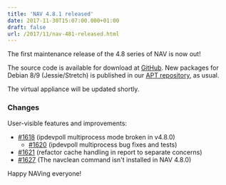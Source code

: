 ```yaml
---
title: 'NAV 4.8.1 released'
date: 2017-11-30T15:07:00.000+01:00
draft: false
url: /2017/11/nav-481-released.html
---
```


The first maintenance release of the 4.8 series of NAV is now out!

The source code is available for download at [GitHub](https://github.com/UNINETT/nav/releases). New packages for Debian 8/9 (Jessie/Stretch) is published in our [APT repository](https://nav.uninett.no/install-instructions/#debian), as usual.

The virtual appliance will be updated shortly.

### Changes

User-visible features and improvements:

*   [#1618](https://github.com/UNINETT/nav/issues/1618/) (ipdevpoll multiprocess mode broken in v4.8.0)
    *   [#1620](https://github.com/UNINETT/nav/issues/1620/) (ipdevpoll multiprocess bug fixes and tests)
*   [#1621](https://github.com/UNINETT/nav/issues/1621/) (refactor cache handling in report to separate concerns)
*   [#1627](https://github.com/UNINETT/nav/issues/1627/) (The navclean command isn't installed in NAV 4.8.0)

Happy NAVing everyone!